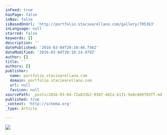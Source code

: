 ```yaml
---
inFeed: true
hasPage: false
inNav: false
isBasedOnUrl: 'http://portfolio.staciearellano.com/gallery/705363'
inLanguage: null
starred: false
keywords: []
description: ''
datePublished: '2016-03-04T20:10:46.756Z'
dateModified: '2016-03-04T20:10:14.979Z'
author: []
title: ''
authors: []
publisher:
  name: portfolio.staciearellano.com
  domain: portfolio.staciearellano.com
  url: null
  favicon: null
sourcePath: _posts/2016-03-04-72a833b2-0387-482a-b131-9a8c889f83ff.md
published: true
_context: 'http://schema.org'
_type: Article

---
```

![](https://s3-us-west-2.amazonaws.com/the-grid-img/p/82dab345a35e713d8b6b4782ec365f2cfdce12ec.jpg)
